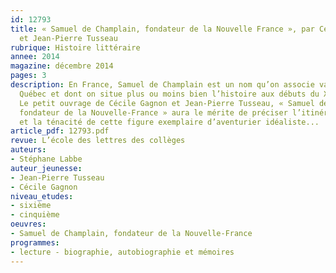 ```yaml
---
id: 12793
title: « Samuel de Champlain, fondateur de la Nouvelle France », par Cécile Gagnon
  et Jean-Pierre Tusseau
rubrique: Histoire littéraire
annee: 2014
magazine: décembre 2014
pages: 3
description: En France, Samuel de Champlain est un nom qu’on associe vaguement au
  Québec et dont on situe plus ou moins bien l’histoire aux débuts du XVIIe siècle.
  Le petit ouvrage de Cécile Gagnon et Jean-Pierre Tusseau, « Samuel de Champlain,
  fondateur de la Nouvelle-France » aura le mérite de préciser l’itinéraire, l’aura
  et la ténacité de cette figure exemplaire d’aventurier idéaliste...
article_pdf: 12793.pdf
revue: L’école des lettres des collèges
auteurs:
- Stéphane Labbe
auteur_jeunesse:
- Jean-Pierre Tusseau
- Cécile Gagnon
niveau_etudes:
- sixième
- cinquième
oeuvres:
- Samuel de Champlain, fondateur de la Nouvelle-France
programmes:
- lecture - biographie, autobiographie et mémoires
---
```

